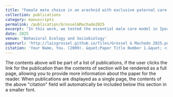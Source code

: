 ```yaml
---
title: "Female mate choice in an arachnid with exclusive paternal care: males in good condition have higher mating success, but only if they can advertise it"
collection: publications
category: manuscripts
permalink: /publication/Grossel&Machado2025
excerpt: "In this work, we tested the essential male care model in Iporangaia pustulosa, a harvestman with exclusive paternal care. Using a field experiment, we manipulated males' body condition and gland status (pheromone-releasing or blocked). Well-fed males with unblocked glands received more eggs and had higher fitness. Our results suggest that sexual advertisement is condition-dependent and enhances male attractiveness, supporting the model’s predictions and highlighting the link between body condition, pheromones, and mating success."
date: 2025
venue: 'Behavioral Ecology and Sociobiology'
paperurl: 'http://laisgrossel.github.io/files/Grossel & Machado 2025.pdf'
citation: 'Your Name, You. (2009). &quot;Paper Title Number 1.&quot; <i>Journal 1</i>. 1(1).'
---
```

The contents above will be part of a list of publications, if the user clicks the link for the publication than the contents of section will be rendered as a full page, allowing you to provide more information about the paper for the reader. When publications are displayed as a single page, the contents of the above "citation" field will automatically be included below this section in a smaller font.
